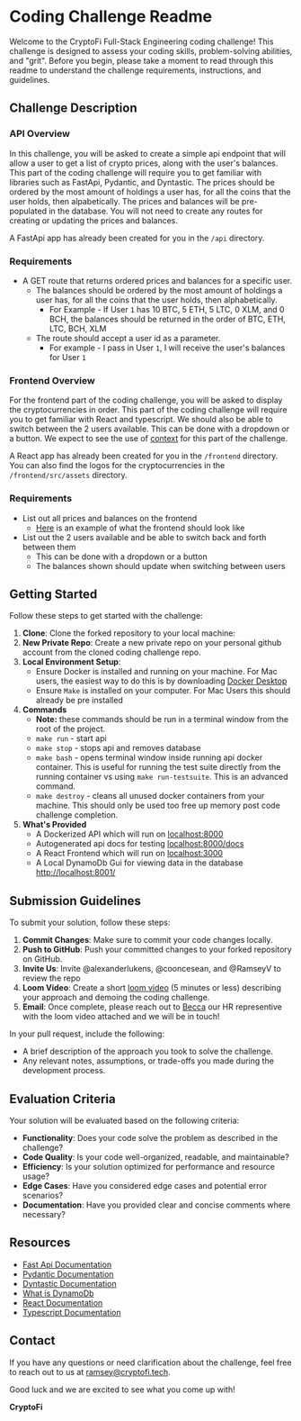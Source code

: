 # Coding Challenge Readme

Welcome to the CryptoFi Full-Stack Engineering coding challenge! This challenge is designed to assess your coding skills, problem-solving abilities, and "grit". Before you begin, please take a moment to read through this readme to understand the challenge requirements, instructions, and guidelines.

## Challenge Description

### API Overview
In this challenge, you will be asked to create a simple api endpoint that will allow a user to get a list of crypto prices, along with the user's balances. This part of the coding challenge will require you to get familiar with libraries such as FastApi, Pydantic, and Dyntastic. 
The prices should be ordered by the most amount of holdings a user has, for all the coins that the user holds, then alpabetically.
The prices and balances will be pre-populated in the database. You will not need to create any routes for creating or updating the prices and balances.

A FastApi app has already been created for you in the `/api` directory.

### Requirements
- A GET route that returns ordered prices and balances for a specific user. 
  - The balances should be ordered by the most amount of holdings a user has, for all the coins that the user holds, then alphabetically.
    - For Example - If User `1` has 10 BTC, 5 ETH, 5 LTC, 0 XLM, and 0 BCH, the balances should be returned in the order of BTC, ETH, LTC, BCH, XLM
  - The route should accept a user id as a parameter. 
    - For example - I pass in User `1`, I will receive the user's balances for User `1`

### Frontend Overview
For the frontend part of the coding challenge, you will be asked to display the cryptocurrencies in order. This part of the coding challenge will require you to get familiar with React and typescript.
We should also be able to switch between the 2 users available. This can be done with a dropdown or a button. We expect to see the use of [context](https://react.dev/reference/react/useContext) for this part of the challenge.

A React app has already been created for you in the `/frontend` directory. You can also find the logos for the cryptocurrencies in the `/frontend/src/assets` directory.

### Requirements
- List out all prices and balances on the frontend
  - [Here](https://github.com/CryptoFi-LLC/cryptofi-full-stack-coding-challenge/blob/main/frontend/public/Balance-List-Example.png) is an example of what the frontend should look like
- List out the 2 users available and be able to switch back and forth between them
  - This can be done with a dropdown or a button
  - The balances shown should update when switching between users

## Getting Started

Follow these steps to get started with the challenge:

1. **Clone**: Clone the forked repository to your local machine:
2. **New Private Repo**: Create a new private repo on your personal github account from the cloned coding challenge repo.
3. **Local Environment Setup**:
   - Ensure Docker is installed and running on your machine. For Mac users, the easiest way to do this is by downloading [Docker Desktop](https://www.docker.com/products/docker-desktop/)
   - Ensure `Make` is installed on your computer. For Mac Users this should already be pre installed
4. **Commands**
   - **Note:** these commands should be run in a terminal window from the root of the project.
   - `make run` - start api
   - `make stop` - stops api and removes database
   - `make bash` - opens terminal window inside running api docker container. This is useful for running the test suite directly from the running container vs using `make run-testsuite`. This is an advanced command.
   - `make destroy` - cleans all unused docker containers from your machine. This should only be used too free up memory post code challenge completion.
5. **What's Provided**
   - A Dockerized API which will run on [localhost:8000](http://localhost:8000)
   - Autogenerated api docs for testing [localhost:8000/docs](http://localhost:8000/docs)
   - A React Frontend which will run on [localhost:3000](http://localhost:3000)
   - A Local DynamoDb Gui for viewing data in the database [http://localhost:8001/](http://localhost:8001/)

## Submission Guidelines

To submit your solution, follow these steps:

1. **Commit Changes**: Make sure to commit your code changes locally.
1. **Push to GitHub**: Push your committed changes to your forked repository on GitHub.
1. **Invite Us**: Invite @alexanderlukens, @cooncesean, and @RamseyV to review the repo
1. **Loom Video**: Create a short [loom video](https://www.loom.com/) (5 minutes or less) describing your approach and demoing the coding challenge. 
1. **Email**: Once complete, please reach out to [Becca](mailto:becca@cryptofi.tech) our HR representive with the loom video attached and we will be in touch!

In your pull request, include the following:

- A brief description of the approach you took to solve the challenge.
- Any relevant notes, assumptions, or trade-offs you made during the development process.

## Evaluation Criteria

Your solution will be evaluated based on the following criteria:

- **Functionality**: Does your code solve the problem as described in the challenge?
- **Code Quality**: Is your code well-organized, readable, and maintainable?
- **Efficiency**: Is your solution optimized for performance and resource usage? 
- **Edge Cases**: Have you considered edge cases and potential error scenarios?
- **Documentation**: Have you provided clear and concise comments where necessary?

## Resources

- [Fast Api Documentation](https://fastapi.tiangolo.com/)
- [Pydantic Documentation](https://docs.pydantic.dev/latest/)
- [Dyntastic Documentation](https://github.com/nayaverdier/dyntastic)
- [What is DynamoDb](https://medium.com/swlh/what-is-dynamodb-fbb3f6d14f18)
- [React Documentation](https://react.dev/reference/react)
- [Typescript Documentation](https://www.typescriptlang.org/docs/handbook/intro.html)

## Contact

If you have any questions or need clarification about the challenge, feel free to reach out to us at [ramsey@cryptofi.tech](mailto:ramsey@cryptofi.tech).

Good luck and we are excited to see what you come up with!

**CryptoFi**
